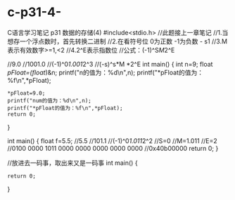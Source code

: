 # c-p31-4-
C语言学习笔记 p31 数据的存储(4)
#include<stdio.h>
//此题接上一章笔记
//1.当想存一个浮点数时，首先转换二进制
//2.在看符号位 0为正数 -1为负数 - s1
//3.M表示有效数字>=1,<2
//4.2^E表示指数位
//公式：(-1)^S*M*2^E

//9.0
//1001.0
//(-1)^0*1.001*2^3
//(-s)^s*M    *2^E
int main()
{
    int n=9;
    float *pFloat=(float*)&n;
    printf("n的值为：%d\n",n);
    printf("*pFloat的值为：%f\n",*pFloat);

    *pFloat=9.0;
    printf("num的值为：%d\n",n);
    printf("*pFloat的值为：%f\n",*pFloat);
    return 0;
}

int main()
{
    float f=5.5;
    //5.5
    //101.1
    //(-1)^0*1.011*2^2
    //S=0
    //M=1.011
    //E=2
    //0100 0000 1011 0000 0000 0000 0000 0000
    //0x40b00000
    return 0;
}

//放进去一码事，取出来又是一码事
int main()
{
    
    return 0;
}

